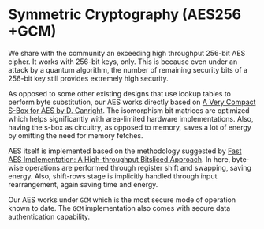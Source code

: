 # Symmetric Cryptography (AES256 +GCM)
We share with the community an exceeding high throughput 256-bit AES cipher.
It works with 256-bit keys, only.
This is because even under an attack by a quantum algorithm,
the number of remaining security bits of a 256-bit key still provides extremely high security.

As opposed to some other existing designs that use lookup tables to perform byte substitution,
our AES works directly based on [A Very Compact S-Box for AES by D. Canright](https://link.springer.com/chapter/10.1007/11545262_32).
The isomorphism bit matrices are optimized which helps significantly with area-limited hardware implementations.
Also, having the s-box as circuitry, as opposed to memory, saves a lot of energy by omitting the need for memory fetches.

AES itself is implemented based on the methodology suggested by [Fast AES Implementation:
A High-throughput Bitsliced Approach](https://ieeexplore.ieee.org/document/8691582).
In here, byte-wise operations are performed through register shift and swapping, saving energy.
Also, shift-rows stage is implicitly handled through input rearrangement, again saving time and energy.

Our AES works under `GCM` which is the most secure mode of operation known to date.
The `GCM` implementation also comes with secure data authentication capability.